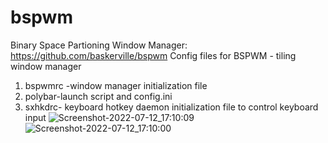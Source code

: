 # bspwm
Binary Space Partioning Window Manager: https://github.com/baskerville/bspwm 
Config files for BSPWM - tiling window manager
1) bspwmrc -window manager initialization file
2) polybar-launch script and config.ini
3) sxhkdrc- keyboard hotkey daemon initialization file to control keyboard input
![Screenshot-2022-07-12_17:10:09](https://user-images.githubusercontent.com/65859528/178524143-ff47479e-30c3-4ff9-8d18-89b1e7700ca7.png)
![Screenshot-2022-07-12_17:10:00](https://user-images.githubusercontent.com/65859528/178524198-6082ad14-077b-4efd-9b66-18f5ccae200b.png)
